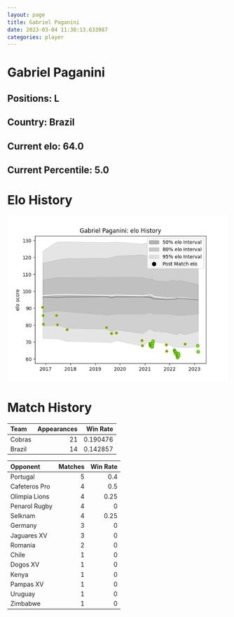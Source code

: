 ```yaml
---  
layout: page  
title: Gabriel Paganini  
date: 2023-03-04 11:38:13.633987  
categories: player  
---
```

# Gabriel Paganini

## Positions: L

## Country: Brazil

## Current elo: 64.0

## Current Percentile: 5.0

# Elo History


![elo history](history_GabrielPaganini.png)
# Match History


| Team   |   Appearances |   Win Rate |
|:-------|--------------:|-----------:|
| Cobras |            21 |   0.190476 |
| Brazil |            14 |   0.142857 |

| Opponent      |   Matches |   Win Rate |
|:--------------|----------:|-----------:|
| Portugal      |         5 |       0.4  |
| Cafeteros Pro |         4 |       0.5  |
| Olimpia Lions |         4 |       0.25 |
| Penarol Rugby |         4 |       0    |
| Selknam       |         4 |       0.25 |
| Germany       |         3 |       0    |
| Jaguares XV   |         3 |       0    |
| Romania       |         2 |       0    |
| Chile         |         1 |       0    |
| Dogos XV      |         1 |       0    |
| Kenya         |         1 |       0    |
| Pampas XV     |         1 |       0    |
| Uruguay       |         1 |       0    |
| Zimbabwe      |         1 |       0    |